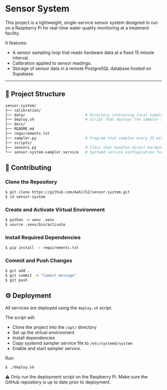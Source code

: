 # Sensor System

This project is a lightweight, single-service sensor system designed to run on a Raspberry Pi for real-time water quality monitoring at a treatment facility. 

It features:
- A sensor sampling loop that reads hardware data at a fixed 15 minute interval.
- Calibration applied to sensor readings.
- Storage of sensor data in a remote PostgreSQL database hosted on Supabase.

---

## 📂 Project Structure

```bash
sensor-system/
├── calibration/
├── data/                           # Directory containing local sample logs
├── deploy.sh                       # Script that deploys the sampler as a systemd service
├── docs/
├── README.md
├── requirements.txt                
├── sampler.py                      # Program that samples every 15 minutes and sends to the database and logs locally
├── scripts/                        
├── sensors.py                      # Class that handles direct hardware sensor interface
└── sensor-system-sampler.service   # Systemd service configuration for the sampler
```

## 🤝 Contributing

### Clone the Repository

```bash
$ git clone https://github.com/Aahil52/sensor-system.git
$ cd sensor-system
```

### Create and Activate Virtual Environment

```bash
$ python -m venv .venv
$ source .venv/bin/activate
```

### Install Required Dependencies

```bash
$ pip install -r requirements.txt
```

### Commit and Push Changes

```bash
$ git add .
$ git commit -m "Commit message"
$ git push
```

## ⚙️ Deployment

All services are deployed using the `deploy.sh` script.

The script will:
- Clone the project into the `/opt/` directory
- Set up the virtual environment
- Install dependencies
- Copy systemd sampler service file to `/etc/systemd/system`
- Enable and start sampler service.

Run:

```bash
$ ./deploy.sh
```

⚠️ Only run the deployment script on the Raspberry Pi. Make sure the GitHub repository is up to date prior to deployment.

